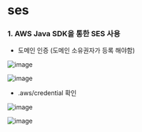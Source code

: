 # ses

### 1. AWS Java SDK을 통한 SES  사용

- 도메인 인증 (도메인 소유권자가 등록 해야함)

![image](https://user-images.githubusercontent.com/38831314/148719506-7977ff3d-f1df-40e1-b7b1-ec8557b30558.png)


![image](https://user-images.githubusercontent.com/38831314/148719553-9ad59b0f-6b0e-49c1-b73b-6e34f9cc1c55.png)


- .aws/credential 확인

![image](https://user-images.githubusercontent.com/38831314/148719082-3e53e2d9-beb2-4220-9ce4-e85ebc62d156.png)


![image](https://user-images.githubusercontent.com/38831314/148719149-81dc3f62-c12a-4829-8b2b-e19b2083cdcf.png)






